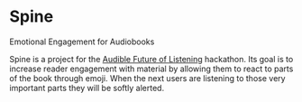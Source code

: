 # Spine
Emotional Engagement for Audiobooks

Spine is a project for the [Audible Future of Listening](http://thefutureoflisteninghackathon.bemyapp.com) hackathon. Its goal is to increase reader engagement with material by allowing them to react to parts of the book through emoji. When the next users are listening to those very important parts they will be softly alerted.
